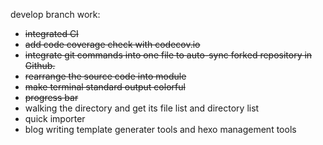 develop branch work:
* ~~integrated CI~~
* ~~add code coverage check with codecov.io~~
* ~~integrate git commands into one file to auto-sync forked repository in Github.~~
* ~~rearrange the source code into module~~
* ~~make terminal standard output colorful~~
* ~~progress bar~~
* walking the directory and get its file list and directory list
* quick importer
* blog writing template generater tools and hexo management tools
